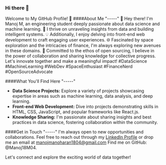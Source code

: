 ### Hi there 👋

Welcome to My GitHub Profile! 👋
####About Me
"-----"
👋 Hey there! I'm Manoj M, an engineering student deeply passionate about data science and machine learning. 🤖 I thrive on unraveling insights from data and building intelligent systems. 💡 Additionally, I enjoy delving into front-end web development to craft engaging user experiences. 🌐 Fascinated by space exploration and the intricacies of finance, I'm always exploring new avenues in these domains. 🚀 Committed to the ethos of open sourcing, I believe in the power of collaboration and sharing knowledge for collective progress. Let's innovate together and make a meaningful impact! 
#DataScience #MachineLearning #WebDev #SpaceEnthusiast #FinanceNerd #OpenSourceAdvocate 

####What You'll Find Here
"-----"
- **Data Science Projects:** Explore a variety of projects showcasing expertise in areas such as machine learning, data analysis, and deep learning.
- **Front-end Web Development:** Dive into projects demonstrating skills in HTML, CSS, JavaScript, and popular frameworks like React.js.
- **Knowledge Sharing:** I'm passionate about sharing insights and best practices in data science, fostering collaboration within the community.

####Get in Touch
"-----"
I'm always open to new opportunities and collaborations. Feel free to reach out through my [LinkedIn Profile](https://linkedin.coc/in/manoj18022003) or drop me an email at manojmanoharan1804@gmail.com Find me on GitHub: @Manoj18M04.

Let's connect and explore the exciting world of data together!
